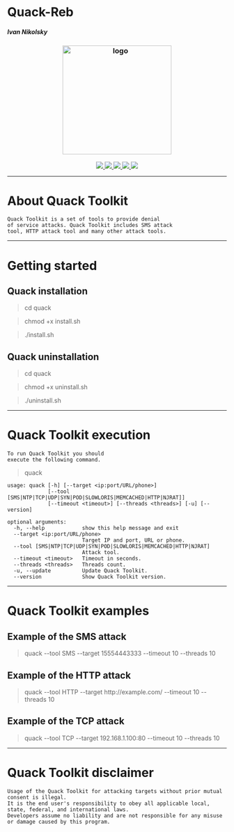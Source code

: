 
# Quack-Reb
<h5>Ivan Nikolsky</h5>

<h3 align="center"><img src="https://user-images.githubusercontent.com/54115104/91619952-3d89dc80-e997-11ea-9411-b729c3d49eb4.png" alt="logo" height="250px"></h3>

<p align="center">
  <a href="#">
    <img src="https://img.shields.io/badge/entynetproject-Ivan%20Nikolsky-blue.svg">
  </a>
  <a href="#">
    <img src="https://img.shields.io/github/release/entynetproject/quack.svg">
  </a>
  <a href="https://wikipedia.org/wiki/Python_(programming_language)">
    <img src="https://img.shields.io/badge/language-python-blue.svg">
 </a>
  <a href="https://github.com/V3RB0SE/Quack-Reb/issues?q=is%3Aissue+is%3Aclosed">
      <img src="https://img.shields.io/github/issues/entynetproject/quack.svg">
  </a>
  <a href="#">
      <img src="https://img.shields.io/badge/wiki%20-quack-lightgrey.svg">
  </a>
</p>

***

# About Quack Toolkit

```
Quack Toolkit is a set of tools to provide denial 
of service attacks. Quack Toolkit includes SMS attack 
tool, HTTP attack tool and many other attack tools.
```

***


# Getting started

## Quack installation

> cd quack

> chmod +x install.sh

> ./install.sh

## Quack uninstallation

> cd quack

> chmod +x uninstall.sh

> ./uninstall.sh

***

# Quack Toolkit execution

```
To run Quack Toolkit you should 
execute the following command.
```

> quack

```
usage: quack [-h] [--target <ip:port/URL/phone>]
             [--tool [SMS|NTP|TCP|UDP|SYN|POD|SLOWLORIS|MEMCACHED|HTTP|NJRAT]]
             [--timeout <timeout>] [--threads <threads>] [-u] [--version]

optional arguments:
  -h, --help            show this help message and exit
  --target <ip:port/URL/phone>
                        Target IP and port, URL or phone.
  --tool [SMS|NTP|TCP|UDP|SYN|POD|SLOWLORIS|MEMCACHED|HTTP|NJRAT]
                        Attack tool.
  --timeout <timeout>   Timeout in seconds.
  --threads <threads>   Threads count.
  -u, --update          Update Quack Toolkit.
  --version             Show Quack Toolkit version.
```

***
  
# Quack Toolkit examples

## Example of the SMS attack
    
> quack --tool SMS --target 15554443333 --timeout 10 --threads 10
    
## Example of the HTTP attack

> quack --tool HTTP --target http://<span></span>example.com/ --timeout 10 --threads 10
    
## Example of the TCP attack

> quack --tool TCP --target 192.168.1.100:80 --timeout 10 --threads 10

***

# Quack Toolkit disclaimer

```
Usage of the Quack Toolkit for attacking targets without prior mutual consent is illegal.
It is the end user's responsibility to obey all applicable local, state, federal, and international laws.
Developers assume no liability and are not responsible for any misuse or damage caused by this program.
```
